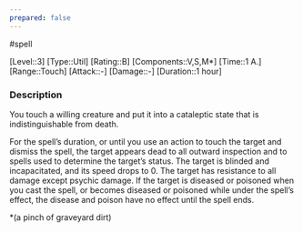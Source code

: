```yaml
---
prepared: false
---
```

#spell

[Level::3]
[Type::Util]
[Rating::B]
[Components::V,S,M*]
[Time::1 A.]
[Range::Touch]
[Attack::\-]
[Damage::\-]
[Duration::1 hour]
### Description

You touch a willing creature and put it into a cataleptic state that is indistinguishable from death.

For the spell’s duration, or until you use an action to touch the target and dismiss the spell, the target appears dead to all outward inspection and to spells used to determine the target’s status. The target is blinded and incapacitated, and its speed drops to 0. The target has resistance to all damage except psychic damage. If the target is diseased or poisoned when you cast the spell, or becomes diseased or poisoned while under the spell’s effect, the disease and poison have no effect until the spell ends.

\*(a pinch of graveyard dirt)